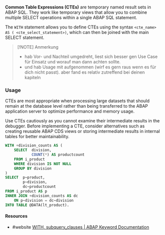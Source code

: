 **Common Table Expressions (CTEs)** are temporary named result sets in ABAP SQL. They work like temporary views that allow you to combine multiple SELECT operations within a single ABAP SQL statement.

The `WITH` statement allows you to define CTEs using the syntax `<cte_name> AS ( <cte_select_statement>)`, which can then be joined with the main SELECT statement.

> [!NOTE] Anmerkung
>- hab Vor- und Nachteil umgedreht, liest sich besser gen Use Case für Einsatz und worauf man dann achten sollte.
>- und hab Usage mit aufgenommen (wirf es gern raus wenn es für dich nicht passt). aber fand es relativ zutreffend bei deinen kapiteln

### Usage
CTEs are most appropriate when processing large datasets that should remain at the database level rather than being transferred to the ABAP application server to optimize performance and memory usage.

Use CTEs cautiously as you cannot examine their intermediate results in the debugger. Before implementing a CTE, consider alternatives such as creating reusable ABAP CDS views or storing intermediate results in internal tables for better maintainability. 

```SQL
WITH +division_counts AS (
	SELECT  division,
			COUNT(*) AS productcount
	FROM i_product
	WHERE division IS NOT NULL
	GROUP BY division
)
SELECT  p~product,
		p~division,
		dc~productcount
FROM i_product AS p
INNER JOIN +division_counts AS dc
	ON p~division = dc~division
INTO TABLE @DATA(lt_product).
```


#### Resources
- #website [WITH, subquery_clauses | ABAP Keyword Documentation](https://help.sap.com/doc/abapdocu_cp_index_htm/CLOUD/en-US/ABAPWITH_SUBQUERY.html)
